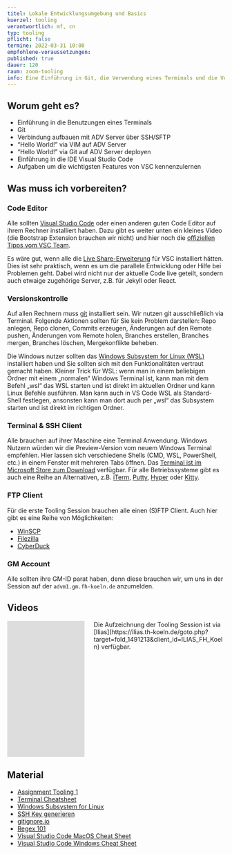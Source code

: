 ```yaml
---
titel: Lokale Entwicklungsumgebung und Basics
kuerzel: tooling
verantwortlich: mf, cn
typ: tooling
pflicht: false
termine: 2022-03-31 10:00
empfohlene-voraussetzungen: 
published: true
dauer: 120
raum: zoom-tooling
info: Eine Einführung in Git, die Verwendung eines Terminals und die Verwendung einer IDE
---
```



## Worum geht es?
- Einführung in die Benutzungen eines Terminals 
- Git
- Verbindung aufbauen mit ADV Server über SSH/SFTP
- “Hello World!” via VIM auf ADV Server
- “Hello World!” via Git auf ADV Server deployen
- Einführung in die IDE Visual Studio Code
- Aufgaben um die wichtigsten Features von VSC kennenzulernen 

## Was muss ich vorbereiten?

### Code Editor
Alle sollten [Visual Studio Code](https://code.visualstudio.com/) oder einen anderen guten Code Editor auf ihrem Rechner installiert haben. Dazu gibt es weiter unten ein kleines Video (die Bootstrap Extension brauchen wir nicht) und hier noch die [offiziellen Tipps vom VSC Team](https://code.visualstudio.com/docs/getstarted/tips-and-tricks). 

Es wäre gut, wenn alle die [Live Share-Erweiterung](https://visualstudio.microsoft.com/de/services/live-share/) für VSC installiert hätten. Dies ist sehr praktisch, wenn es um die parallele Entwicklung oder Hilfe bei Problemen geht. Dabei wird nicht nur der aktuelle Code live geteilt, sondern auch etwaige zugehörige Server, z.B. für Jekyll oder React.

### Versionskontrolle
Auf allen Rechnern muss [git](https://git-scm.com/downloads) installiert sein. Wir nutzen git ausschließlich via Terminal. Folgende Aktionen sollten für Sie kein Problem darstellen: Repo anlegen, Repo clonen, Commits erzeugen, Änderungen auf den Remote pushen, Änderungen vom Remote holen, Branches erstellen, Branches mergen, Branches löschen, Mergekonflikte beheben.

Die Windows nutzer sollten das [Windows Subsystem for Linux (WSL)](https://docs.microsoft.com/de-de/windows/wsl/install-win10) installiert haben und Sie sollten sich mit den Funktionalitäten vertraut gemacht haben. Kleiner Trick für WSL: wenn man in einem beliebigen Ordner mit einem „normalen“ Windows Terminal ist, kann man mit dem Befehl „wsl“ das WSL starten und ist direkt im aktuellen Ordner und kann Linux Befehle ausführen. Man kann auch in VS Code WSL als Standard-Shell festlegen, ansonsten kann man dort auch per „wsl“ das Subsystem starten und ist direkt im richtigen Ordner.


### Terminal & SSH Client
Alle brauchen auf ihrer Maschine eine Terminal Anwendung. Windows Nutzern würden wir die Preview-Version vom neuem Windows Terminal empfehlen. Hier lassen sich verschiedene Shells (CMD, WSL, PowerShell, etc.) in einem Fenster mit mehreren Tabs öffnen. Das [Terminal ist im Microsoft Store zum Download](https://www.microsoft.com/store/productId/9N0DX20HK701) verfügbar. Für alle Betriebssysteme gibt es auch eine Reihe an Alternativen, z.B. [iTerm](https://www.iterm2.com/downloads.html), [Putty](https://www.putty.org/), [Hyper](https://hyper.is/) oder [Kitty](https://sw.kovidgoyal.net/kitty/).


### FTP Client
Für die erste Tooling Session brauchen alle einen (S)FTP Client. Auch hier gibt es eine Reihe von Möglichkeiten:
- [WinSCP](https://winscp.net/eng/index.php)
- [Filezilla](https://filezilla-project.org/)
- [CyberDuck](https://cyberduck.io/)


### GM Account
Alle sollten ihre GM-ID parat haben, denn diese brauchen wir, um uns in der Session auf der `advm1.gm.fh-koeln.de` anzumelden.

## Videos
<div class="columns">
<div class="column">
<div class="js-video">
<iframe width="560" height="315" src="https://www.youtube.com/embed/4NfFFsQC77M" frameborder="0" allow="accelerometer; autoplay; encrypted-media; gyroscope; picture-in-picture" allowfullscreen></iframe>
</div>
</div>
<div class="column">
<div class="js-video">
Die Aufzeichnung der Tooling Session ist via [Ilias](https://ilias.th-koeln.de/goto.php?target=fold_1491213&client_id=ILIAS_FH_Koeln) verfügbar.
</div>
</div>
</div>

## Material
- [Assignment Tooling 1](/mi-bachelor-webdevelopment/assignments/tooling-1/)
- [Terminal Cheatsheet](https://github.com/th-koeln/mi-bachelor-webdevelopment/blob/master/material/tooling/TerminalCheatSheet.pdf)
- [Windows Subsystem for Linux](https://docs.microsoft.com/de-de/windows/wsl/install-win10)
- [SSH Key generieren](https://docs.github.com/en/github/authenticating-to-github/generating-a-new-ssh-key-and-adding-it-to-the-ssh-agent)
- [gitignore.io](https://www.gitignore.io/)
- [Regex 101](https://regex101.com/)
- [Visual Studio Code MacOS Cheat Sheet](https://code.visualstudio.com/shortcuts/keyboard-shortcuts-macos.pdf)
- [Visual Studio Code Windows Cheat Sheet](https://code.visualstudio.com/shortcuts/keyboard-shortcuts-windows.pdf)
